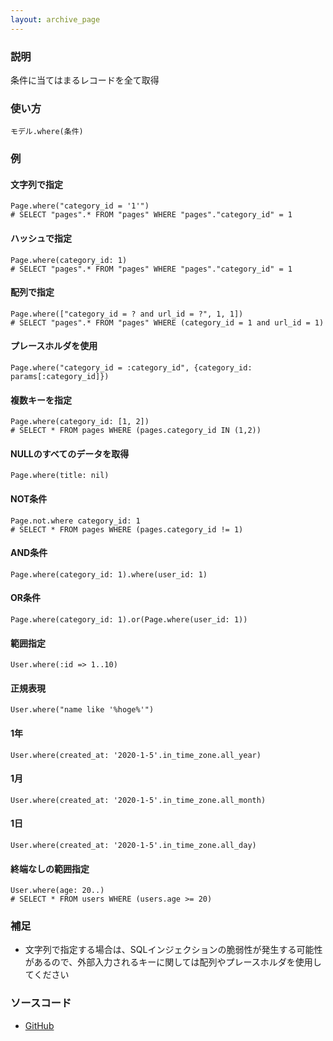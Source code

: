 ```yaml
---
layout: archive_page
---
```

### 説明
条件に当てはまるレコードを全て取得

### 使い方
    モデル.where(条件)

### 例
#### 文字列で指定
    Page.where("category_id = '1'")
    # SELECT "pages".* FROM "pages" WHERE "pages"."category_id" = 1

#### ハッシュで指定
    Page.where(category_id: 1)
    # SELECT "pages".* FROM "pages" WHERE "pages"."category_id" = 1

#### 配列で指定
    Page.where(["category_id = ? and url_id = ?", 1, 1])
    # SELECT "pages".* FROM "pages" WHERE (category_id = 1 and url_id = 1)

#### プレースホルダを使用
    Page.where("category_id = :category_id", {category_id: params[:category_id]})

#### 複数キーを指定
    Page.where(category_id: [1, 2])
    # SELECT * FROM pages WHERE (pages.category_id IN (1,2))

#### NULLのすべてのデータを取得
    Page.where(title: nil)

#### NOT条件
    Page.not.where category_id: 1
    # SELECT * FROM pages WHERE (pages.category_id != 1)

#### AND条件
    Page.where(category_id: 1).where(user_id: 1)

#### OR条件
    Page.where(category_id: 1).or(Page.where(user_id: 1))

#### 範囲指定
    User.where(:id => 1..10)

#### 正規表現
    User.where("name like '%hoge%'")

#### 1年
    User.where(created_at: '2020-1-5'.in_time_zone.all_year)

#### 1月
    User.where(created_at: '2020-1-5'.in_time_zone.all_month)

#### 1日
    User.where(created_at: '2020-1-5'.in_time_zone.all_day)

#### 終端なしの範囲指定
    User.where(age: 20..)
    # SELECT * FROM users WHERE (users.age >= 20)

### 補足
* 文字列で指定する場合は、SQLインジェクションの脆弱性が発生する可能性があるので、外部入力されるキーに関しては配列やプレースホルダを使用してください

### ソースコード
* [GitHub](https://github.com/rails/rails/blob/ac30e389ecfa0e26e3d44c1eda8488ddf63b3ecc/activerecord/lib/active_record/relation/query_methods.rb#L575)
